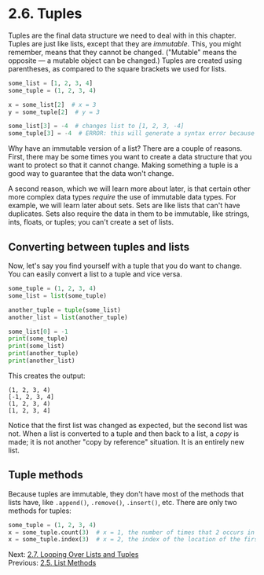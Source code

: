 # 2.6. Tuples

Tuples are the final data structure we need to deal with in this chapter. Tuples are just like lists, except that they
are _immutable_. This, you might remember, means that they cannot be changed. ("Mutable" means the opposite — a mutable
object can be changed.) Tuples are created using parentheses, as compared to the square brackets we used for lists.

```python
some_list = [1, 2, 3, 4]
some_tuple = (1, 2, 3, 4)

x = some_list[2]  # x = 3
y = some_tuple[2]  # y = 3

some_list[3] = -4  # changes list to [1, 2, 3, -4]
some_tuple[3] = -4  # ERROR: this will generate a syntax error because tuples are immutable
```

Why have an immutable version of a list? There are a couple of reasons. First, there may be some times you want to
create a data structure that you want to protect so that it cannot change. Making something a tuple is a good way to
guarantee that the data won't change.

A second reason, which we will learn more about later, is that certain other more complex data types _require_ the use
of immutable data types. For example, we will learn later about sets. Sets are like lists that can't have duplicates.
Sets also require the data in them to be immutable, like strings, ints, floats, or tuples; you can't create a set of
lists.

## Converting between tuples and lists

Now, let's say you find yourself with a tuple that you do want to change. You can easily convert a list to a tuple and
vice versa.

```python
some_tuple = (1, 2, 3, 4)
some_list = list(some_tuple)

another_tuple = tuple(some_list)
another_list = list(another_tuple)

some_list[0] = -1
print(some_tuple)
print(some_list)
print(another_tuple)
print(another_list)
```

This creates the output:

```text
(1, 2, 3, 4)
[-1, 2, 3, 4]
(1, 2, 3, 4)
[1, 2, 3, 4]
```

Notice that the first list was changed as expected, but the second list was not. When a list is converted to a tuple and
then back to a list, a _copy_ is made; it is not another "copy by reference" situation. It is an entirely new list.

## Tuple methods

Because tuples are immutable, they don't have most of the methods that lists have, like `.append()`, `.remove()`,
`.insert()`, etc. There are only two methods for tuples:

```python
some_tuple = (1, 2, 3, 4)
x = some_tuple.count(3)  # x = 1, the number of times that 2 occurs in the tuple
x = some_tuple.index(3)  # x = 2, the index of the location of the first occurrence of 3 in the tuple
```

Next: [2.7. Looping Over Lists and Tuples](2.7.%20Looping%20Over%20Lists%20and%20Tuples.md)<br>
Previous: [2.5. List Methods](2.5.%20List%20Methods.md)
